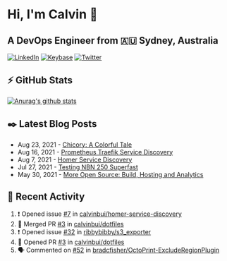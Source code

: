 # Hi, I'm Calvin 🍭
## A DevOps Engineer from 🇦🇺 Sydney, Australia</h3>

[![LinkedIn](https://img.shields.io/badge/-c–bui-0077B5?style=flat-square&labelColor=0077B5&logo=LinkedIn&logoColor=white)](https://www.linkedin.com/in/c-bui/)
[![Keybase](https://img.shields.io/badge/-calvinbui-ff6f21?style=flat-square&labelColor=ff6f21&logo=Keybase&logoColor=white)](https://keybase.io/calvinbui)
[![Twitter](https://img.shields.io/badge/-ASAPCalvin-1DA1F2?style=flat-square&labelColor=1DA1F2&logo=Twitter&logoColor=white)](https://twitter.com/ASAPCalvin)

<!-- https://github.com/rishavanand/github-profilinator -->
## ⚡ GitHub Stats
[![Anurag's github stats](https://github-readme-stats.vercel.app/api?username=calvinbui&count_private=true&hide_title=true)](https://github.com/anuraghazra/github-readme-stats)

<!-- https://github.com/gautamkrishnar/blog-post-workflow -->
## ✒️ Latest Blog Posts

<!-- BLOG-POST-LIST:START -->
- Aug 23, 2021 - [Chicory: A Colorful Tale](https://calvin.me/chicory)
- Aug 16, 2021 - [Prometheus Traefik Service Discovery](https://calvin.me/prometheus-traefik-service-discovery)
- Aug 7, 2021 - [Homer Service Discovery](https://calvin.me/homer-service-discovery)
- Jul 27, 2021 - [Testing NBN 250 Superfast](https://calvin.me/testing-nbn-250-superfast)
- May 30, 2021 - [More Open Source: Build, Hosting and Analytics](https://calvin.me/making-this-site-more-open-source)

<!-- BLOG-POST-LIST:END -->

## 🏃‍ Recent Activity

<!--START_SECTION:activity-->
1. ❗️ Opened issue [#7](https://github.com/calvinbui/homer-service-discovery/issues/7) in [calvinbui/homer-service-discovery](https://github.com/calvinbui/homer-service-discovery)
2. 🎉 Merged PR [#3](https://github.com/calvinbui/dotfiles/pull/3) in [calvinbui/dotfiles](https://github.com/calvinbui/dotfiles)
3. ❗️ Opened issue [#32](https://github.com/ribbybibby/s3_exporter/issues/32) in [ribbybibby/s3_exporter](https://github.com/ribbybibby/s3_exporter)
4. 💪 Opened PR [#3](https://github.com/calvinbui/dotfiles/pull/3) in [calvinbui/dotfiles](https://github.com/calvinbui/dotfiles)
5. 🗣 Commented on [#52](https://github.com/bradcfisher/OctoPrint-ExcludeRegionPlugin/issues/52) in [bradcfisher/OctoPrint-ExcludeRegionPlugin](https://github.com/bradcfisher/OctoPrint-ExcludeRegionPlugin)
<!--END_SECTION:activity-->

